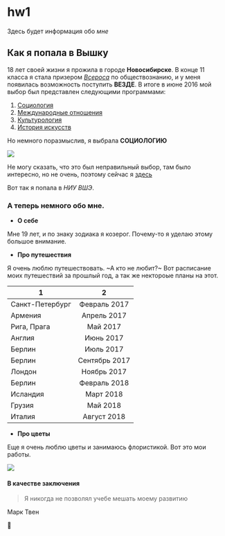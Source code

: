 # hw1
Здесь будет информация обо *мне*
## Как я попала в Вышку
18 лет своей жизни я прожила в городе **Новосибирске**. В конце 11 класса я стала призером [*Всероса*](https://ru.wikipedia.org/wiki/Всероссийская_олимпиада_школьников) по обществознанию, и у меня появилась возможность поступить **ВЕЗДЕ**. 
В итоге в июне 2016 мой выбор был представлен следующими программами:
1. [Социология](https://www.hse.ru/ba/soc/ "об этом позже")
2. [Международные отношения](https://www.hse.ru/ba/ia/ "выбор родителей")
3. [Культурология](https://www.hse.ru/ba/cultural/)
4. [История искусств](https://www.hse.ru/ba/histart/)

Но немного поразмыслив, я выбрала **СОЦИОЛОГИЮ**

![](http://www.calend.ru/img/content/i1/1550.jpg)

Не могу сказать, что это был неправильный выбор,
там было интересно, но не очень, поэтому сейчас я [здесь](https://www.google.ru/maps/place/Факультет+гуманитарных+наук+НИУ+ВШЭ/@55.767262,37.6639268,18z/data=!4m13!1m7!3m6!1s0x46b54a869c008b65:0x56b5c06a200dec0f!2z0KHRgtCw0YDQsNGPINCR0LDRgdC80LDQvdC90LDRjyDRg9C7LiwgMjYsINCc0L7RgdC60LLQsCwgMTA1MDY2!3b1!8m2!3d55.767342!4d37.668272!3m4!1s0x46b54a8645a3f4eb:0xc4bc89b212a4cdc7!8m2!3d55.7667871!4d37.6635347?dcr=0)

Вот так я попала в *НИУ ВШЭ*.
### А теперь немного обо мне.
* **О себе**

Мне 19 лет, и по знаку зодиака я козерог. Почему-то я уделаю этому большое внимание. 
* **Про путешествия**

Я очень люблю путешествовать. ~А кто не любит?~
Вот расписание моих путешествий за прошлый год, а так же нектороые планы на этот. 

1|2
---|:---:
Санкт-Петербург|Февраль 2017
Армения|Апрель 2017
Рига, Прага|Май 2017
Англия|Июнь 2017
Берлин|Июль 2017
Берлин|Сентябрь 2017
Лондон|Ноябрь 2017
Берлин|Февраль 2018
Исландия|Март 2018
Грузия|Май 2018
Италия|Август 2018

* **Про цветы**

Еще я очень люблю цветы и занимаюсь флористикой. Вот это мои работы. 

![](https://pp.userapi.com/c840123/v840123816/3a97d/FKVgcfqXIk4.jpg)

#### В качестве заключения
>Я никогда не позволял учебе
>мешать моему развитию

Марк Твен

:ghost:
